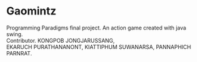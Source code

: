 # Gaomintz
Programming Paradigms final project.  An action game created with java swing.  
Contributor.
KONGPOB JONGJARUSSANG,  
EKARUCH PURATHANANONT, 
KIATTIPHUM SUWANARSA, 
PANNAPHICH PARNRAT.
